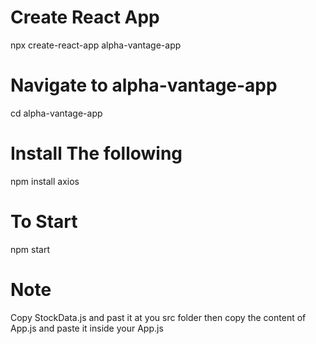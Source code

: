 # Create React App
npx create-react-app alpha-vantage-app

# Navigate to alpha-vantage-app
cd alpha-vantage-app

# Install The following
npm install axios

# To Start
npm start

# Note
Copy StockData.js and past it at you src folder then copy the content of App.js and paste it inside your App.js
